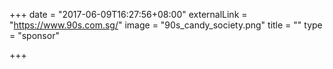 +++
date = "2017-06-09T16:27:56+08:00"
externalLink = "https://www.90s.com.sg/"
image = "90s_candy_society.png"
title = ""
type = "sponsor"

+++

